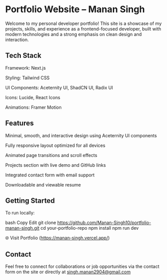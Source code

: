 # Portfolio Website – Manan Singh

Welcome to my personal developer portfolio! This site is a showcase of my projects, skills, and experience as a frontend-focused developer, built with modern technologies and a strong emphasis on clean design and interaction.

## Tech Stack

Framework: Next.js

Styling: Tailwind CSS

UI Components: Aceternity UI, ShadCN UI, Radix UI

Icons: Lucide, React Icons

Animations: Framer Motion

## Features

Minimal, smooth, and interactive design using Aceternity UI components

Fully responsive layout optimized for all devices

Animated page transitions and scroll effects

Projects section with live demo and GitHub links

Integrated contact form with email support

Downloadable and viewable resume

## Getting Started

To run locally:

bash
Copy
Edit
git clone https://github.com/Manan-Singh10/portfolio-manan-singh.git
cd your-portfolio-repo
npm install
npm run dev

🌐 Visit Portfolio (https://manan-singh.vercel.app/)

## Contact

Feel free to connect for collaborations or job opportunities via the contact form on the site or directly at singh.manan2904@gmail.com
